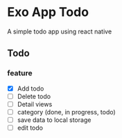 # Exo App Todo
A simple todo app using react native

## Todo
### feature
- [x] Add todo
- [ ] Delete todo
- [ ] Detail views
- [ ] category (done, in progress, todo)
- [ ] save data to local storage
- [ ] edit todo